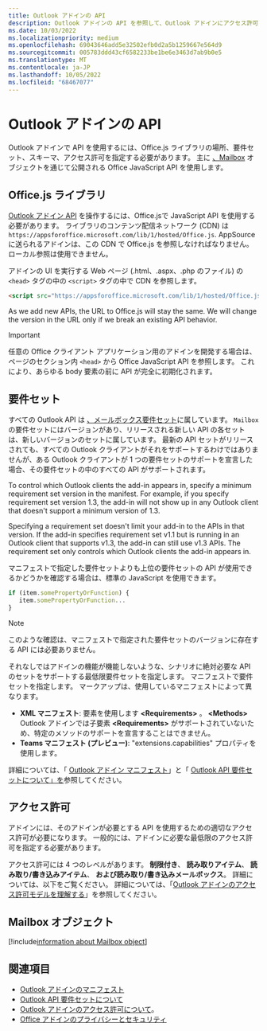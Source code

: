 ```yaml
---
title: Outlook アドインの API
description: Outlook アドインの API を参照して、Outlook アドインにアクセス許可を宣言する方法について説明します。
ms.date: 10/03/2022
ms.localizationpriority: medium
ms.openlocfilehash: 69043646add5e32502efb0d2a5b1259667e564d9
ms.sourcegitcommit: 005783ddd43cf6582233be1be6e3463d7ab9b0e5
ms.translationtype: MT
ms.contentlocale: ja-JP
ms.lasthandoff: 10/05/2022
ms.locfileid: "68467077"
---
```

# <a name="outlook-add-in-apis"></a>Outlook アドインの API

Outlook アドインで API を使用するには、Office.js ライブラリの場所、要件セット、スキーマ、アクセス許可を指定する必要があります。 主に [、Mailbox](#mailbox-object) オブジェクトを通じて公開される Office JavaScript API を使用します。

## <a name="officejs-library"></a>Office.js ライブラリ

[Outlook アドイン API](/javascript/api/outlook) を操作するには、Office.jsで JavaScript API を使用する必要があります。 ライブラリのコンテンツ配信ネットワーク (CDN) は `https://appsforoffice.microsoft.com/lib/1/hosted/Office.js`. AppSource に送られるアドインは、この CDN で Office.js を参照しなければなりません。ローカル参照は使用できません。

アドインの UI を実行する Web ページ (.html、.aspx、.php のファイル) の `<head>` タグの中の `<script>` タグの中で CDN を参照します。

```HTML
<script src="https://appsforoffice.microsoft.com/lib/1/hosted/Office.js" type="text/javascript"></script>
```

As we add new APIs, the URL to Office.js will stay the same. We will change the version in the URL only if we break an existing API behavior.

> [!IMPORTANT]
> 任意の Office クライアント アプリケーション用のアドインを開発する場合は、ページのセクション内 `<head>` から Office JavaScript API を参照します。 これにより、あらゆる body 要素の前に API が完全に初期化されます。

## <a name="requirement-sets"></a>要件セット

すべての Outlook API は [、メールボックス要件セット](/javascript/api/requirement-sets/outlook/outlook-api-requirement-sets)に属しています。 `Mailbox` の要件セットにはバージョンがあり、リリースされる新しい API の各セットは、新しいバージョンのセットに属しています。 最新の API セットがリリースされても、すべての Outlook クライアントがそれをサポートするわけではありませんが、ある Outlook クライアントが 1 つの要件セットのサポートを宣言した場合、その要件セットの中のすべての API がサポートされます。

To control which Outlook clients the add-in appears in, specify a minimum requirement set version in the manifest. For example, if you specify requirement set version 1.3, the add-in will not show up in any Outlook client that doesn't support a minimum version of 1.3.

Specifying a requirement set doesn't limit your add-in to the APIs in that version. If the add-in specifies requirement set v1.1 but is running in an Outlook client that supports v1.3, the add-in can still use v1.3 APIs. The requirement set only controls which Outlook clients the add-in appears in.

マニフェストで指定した要件セットよりも上位の要件セットの API が使用できるかどうかを確認する場合は、標準の JavaScript を使用できます。

```js
if (item.somePropertyOrFunction) {
   item.somePropertyOrFunction...  
}
```

> [!NOTE]
> このような確認は、マニフェストで指定された要件セットのバージョンに存在する API には必要ありません。

それなしではアドインの機能が機能しないような、シナリオに絶対必要な API のセットをサポートする最低限要件セットを指定します。 マニフェストで要件セットを指定します。 マークアップは、使用しているマニフェストによって異なります。 

- **XML マニフェスト**: 要素を使用します **\<Requirements\>** 。 **\<Methods\>** Outlook アドインでは子要素 **\<Requirements\>** がサポートされていないため、特定のメソッドのサポートを宣言することはできません。
- **Teams マニフェスト (プレビュー)**: "extensions.capabilities" プロパティを使用します。 

詳細については、「 [Outlook アドイン マニフェスト](manifests.md)」と「 [Outlook API 要件セットについて」を](/javascript/api/requirement-sets/outlook/outlook-api-requirement-sets)参照してください。

## <a name="permissions"></a>アクセス許可

アドインには、そのアドインが必要とする API を使用するための適切なアクセス許可が必要になります。 一般的には、アドインに必要な最低限のアクセス許可を指定する必要があります。

アクセス許可には 4 つのレベルがあります。 **制限付き**、 **読み取りアイテム**、 **読み取り/書き込みアイテム**、 **および読み取り/書き込みメールボックス**。 詳細については、以下をご覧ください。 詳細については、「[Outlook アドインのアクセス許可モデルを理解する](understanding-outlook-add-in-permissions.md)」を参照してください。

## <a name="mailbox-object"></a>Mailbox オブジェクト

[!include[information about Mailbox object](../includes/mailbox-object-desc.md)]

## <a name="see-also"></a>関連項目

- [Outlook アドインのマニフェスト](manifests.md)
- [Outlook API 要件セットについて](/javascript/api/requirement-sets/outlook/outlook-api-requirement-sets)
- [Outlook アドインのアクセス許可について](understanding-outlook-add-in-permissions.md)。
- [Office アドインのプライバシーとセキュリティ](../concepts/privacy-and-security.md)

